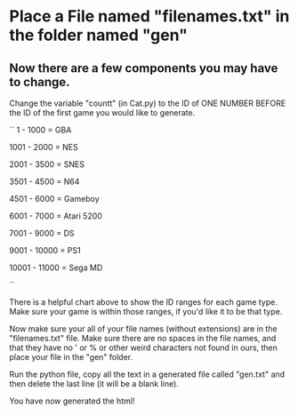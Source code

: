 # Place a File named "filenames.txt" in the folder named "gen"

## Now there are a few components you may have to change.

Change the variable "countt" (in Cat.py) to the ID of ONE NUMBER BEFORE the ID of the first game you would like to generate.

``
1 - 1000 = GBA

1001 - 2000 = NES

2001 - 3500 = SNES

3501 - 4500 = N64

4501 - 6000 = Gameboy

6001 - 7000 = Atari 5200

7001 - 9000 = DS

9001 - 10000 = PS1

10001 - 11000 = Sega MD

``

There is a helpful chart above to show the ID ranges for each game type. Make sure your game is within those ranges, if you'd like it to be that type.

Now make sure your all of your file names (without extensions) are in the "filenames.txt" file. Make sure there are no spaces in the file names, and that they have no ' or % or other weird characters not found in ours, then place your file in the "gen" folder.

Run the python file, copy all the text in a generated file called "gen.txt" and then delete the last line (it will be a blank line). 

You have now generated the html!
